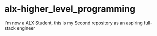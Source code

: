 # alx-higher_level_programming
I'm now a ALX Student, this is my Second repository as an aspiring full-stack engineer
